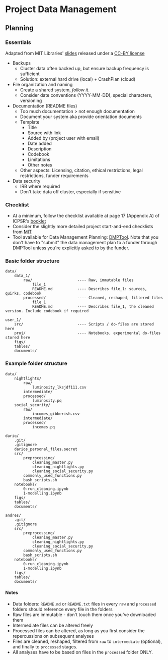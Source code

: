 # Project Data Management

## Planning

### Essentials
Adapted from MIT Libraries' [slides](https://www.dropbox.com/s/e8j0ttbd517yap2/QuickDirtyDataMgmt_Slides_MIT.pdf?dl=0) released under a [CC-BY license](https://creativecommons.org/licenses/by/4.0/)

- Backups
    - Cluster data often backed up, but ensure backup frequency is sufficient
    - Solution: external hard drive (local) + CrashPlan (cloud)
- File organization and naming
    - Create a shared system, *follow it*.
    - Consider date conventions (YYYY-MM-DD), special characters, versioning
- Documentation (README files)
    - Too much documentation > not enough documentation
    - Document your system aka provide orientation documents
    - Template
        - Title
        - Source with link
        - Added by (project user with email)
        - Date added
        - Description
        - Codebook
        - Limitations
        - Other notes
    - Other aspects: Licensing, citation, ethical restrictions, legal restrictions, funder requirements
- Data security
    - IRB where required
    - Don't take data off cluster, especially if sensitive

### Checklist

- At a minimum, follow the checklist available at page 17 (Appendix A) of ICPSR's [booklet](https://www.icpsr.umich.edu/files/datamanagement/DataManagementPlans-All.pdf)
- Consider the slightly more detailed project start-and-end checklists from [MIT](https://www.dropbox.com/s/fpj88gzwz291aec/Handout_dataMgmtChecklist.pdf?dl=0)
- Tool available for Data Management Planning: [DMPTool](https://dmptool.org). Note that you don't have to "submit" the data management plan to a funder through DMPTool unless you're explicitly asked to by the funder.

### Basic folder structure
```
data/
    data_1/
        raw/                    ---- Raw, immutable files
            file_1
            README.md           ---- Describes file_1: sources, quirks, codebook
        processed/              ---- Cleaned, reshaped, filtered files
            file_1
            README.md           ---- Describes file_1, the cleaned version. Include codebook if required

user_1/
    src/                        ---- Scripts / do-files are stored here
    proj/                       ---- Notebooks, experimental do-files stored here
    figs/
    tables/
    documents/
```

### Example folder structure
```
data/
    nightlights/
        raw/
            luminosity_lksjdf111.csv
        intermediate/
        processed/
            luminosity.pq
    social_security/
        raw/
            incomes_gibberish.csv
        intermediate/
        processed/
            incomes.pq

dario/
    .git/
    .gitignore
    darios_personal_files.secret
    src/
	    preprocessing/
		    cleaning_master.py
	        cleaning_nightlights.py
	        cleaning_social_security.py
        commonly_used_functions.py
        bash_scripts.sh
    notebooks/
        0-run_cleaning.ipynb
        1-modelling.ipynb
    figs/
    tables/
    documents/

andres/
    .git/
    .gitignore
    src/
        preprocessing/
		    cleaning_master.py
	        cleaning_nightlights.py
	        cleaning_social_security.py
        commonly_used_functions.py
        bash_scripts.sh
    notebooks/
        0-run_cleaning.ipynb
        1-modelling.ipynb
    figs/
    tables/
    documents/
```

#### Notes
- Data folders: `README.md` or `README.txt` files in every `raw` and `processed` folders should reference every file in the folders
- Raw files are immutable - don't touch them once you've downloaded them
- Intermediate files can be altered freely
- Processed files can be altered, as long as you first consider the repercussions on subsequent analyses
- Files are cleaned, reshaped, filtered from `raw` to `intermediate` (optional), and finally to `processed` stages.
- All analyses have to be based on files in the `processed` folder ONLY.

